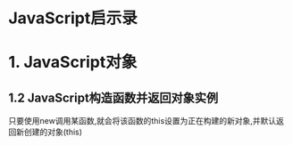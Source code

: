 # JavaScript启示录

# 1. JavaScript对象

## 1.2 JavaScript构造函数并返回对象实例

只要使用new调用某函数,就会将该函数的this设置为正在构建的新对象,并默认返回新创建的对象(this)

